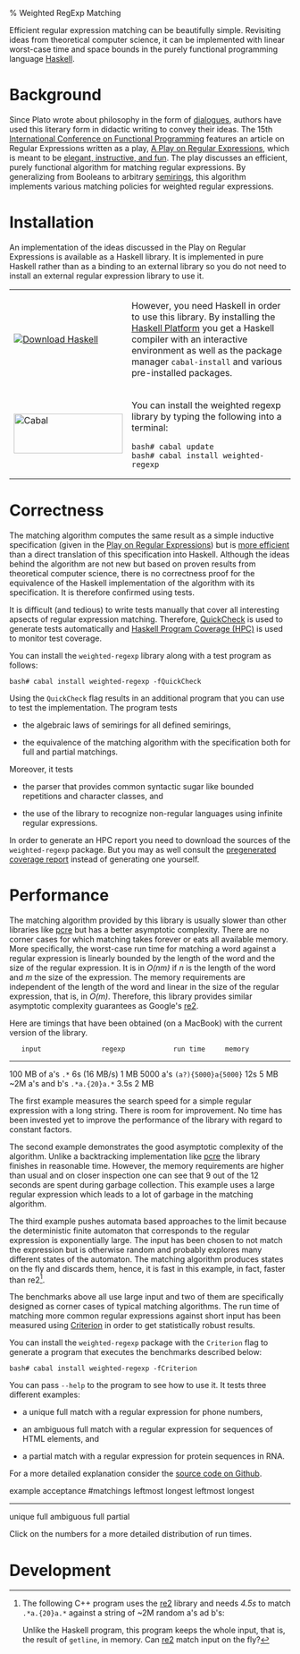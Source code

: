 % Weighted RegExp Matching

Efficient regular expression matching can be beautifully
simple. Revisiting ideas from theoretical computer science, it can be
implemented with linear worst-case time and space bounds in the purely
functional programming language [Haskell].

[Haskell]: http://hackage.haskell.org/platform/
[semirings]: http://en.wikipedia.org/wiki/Semiring

# Background

Since Plato wrote about philosophy in the form of [dialogues], authors
have used this literary form in didactic writing to convey their
ideas. The 15th [International Conference on Functional
Programming][ICFP] features an article on Regular Expressions written
as a play, [A Play on Regular Expressions][paper], which is meant to
be [elegant, instructive, and fun][Pearl]. The play discusses an
efficient, purely functional algorithm for matching regular
expressions. By generalizing from Booleans to arbitrary [semirings],
this algorithm implements various matching policies for weighted
regular expressions.

[dialogues]: http://en.wikipedia.org/wiki/Socratic_dialogue
[ICFP]: http://www.icfpconference.org/icfp2010/
[Pearl]: http://web.cecs.pdx.edu/~apt/icfp09_cfp.html#pearls
[paper]: regexp-play.pdf

# Installation

An implementation of the ideas discussed in the Play on Regular
Expressions is available as a Haskell library. It is implemented in
pure Haskell rather than as a binding to an external library so you do
not need to install an external regular expression library to use it.

<table class="installation">

<tr><td>

[![Download
Haskell](http://hackage.haskell.org/platform/icons/button-100.png)](http://hackage.haskell.org/platform)

</td><td>

However, you need Haskell in order to use this library. By installing
the [Haskell Platform][Haskell] you get a Haskell compiler with an
interactive environment as well as the package manager `cabal-install`
and various pre-installed packages.

</td></tr><tr><td>

<img src="http://hackage.haskell.org/images/Cabal-light.png"
     alt="Cabal" width="195" height="71" />

</td><td>

You can install the weighted regexp library by typing the following
into a terminal:

    bash# cabal update
    bash# cabal install weighted-regexp

</td></tr>

</table>

# Correctness

The matching algorithm computes the same result as a simple inductive
specification (given in the [Play on Regular Expressions][paper]) but
is [more efficient](#performance) than a direct translation of this
specification into Haskell. Although the ideas behind the algorithm
are not new but based on proven results from theoretical computer
science, there is no correctness proof for the equivalence of the
Haskell implementation of the algorithm with its specification. It is
therefore confirmed using tests.

It is difficult (and tedious) to write tests manually that cover all
interesting apsects of regular expression matching. Therefore,
[QuickCheck] is used to generate tests automatically and [Haskell
Program Coverage (HPC)][HPC] is used to monitor test coverage.

[QuickCheck]: http://www.cse.chalmers.se/~rjmh/QuickCheck/
[HPC]: http://www.haskell.org/ghc/docs/latest/html/users_guide/hpc.html

You can install the `weighted-regexp` library along with a test
program as follows:

    bash# cabal install weighted-regexp -fQuickCheck

Using the `QuickCheck` flag results in an additional program that you
can use to test the implementation. The program tests 

  * the algebraic laws of semirings for all defined semirings,

  * the equivalence of the matching algorithm with the specification
    both for full and partial matchings.

Moreover, it tests

  * the parser that provides common syntactic sugar like bounded
    repetitions and character classes, and

  * the use of the library to recognize non-regular languages using
    infinite regular expressions.

In order to generate an HPC report you need to download the sources of
the `weighted-regexp` package. But you may as well consult the
[pregenerated coverage report][coverage] instead of generating one
yourself.

[coverage]: quickcheck/hpc_index.html

# Performance

The matching algorithm provided by this library is usually slower than
other libraries like [pcre] but has a better asymptotic
complexity. There are no corner cases for which matching takes forever
or eats all available memory. More specifically, the worst-case run
time for matching a word against a regular expression is linearly
bounded by the length of the word and the size of the regular
expression. It is in *O(nm)* if *n* is the length of the word and *m*
the size of the expression. The memory requirements are independent of
the length of the word and linear in the size of the regular
expression, that is, in *O(m)*. Therefore, this library provides
similar asymptotic complexity guarantees as Google's [re2].

[pcre]: http://www.pcre.org/
[re2]: http://code.google.com/p/re2/

Here are timings that have been obtained (on a MacBook) with the
current version of the library.

       input               regexp            run time     memory
------------------- --------------------- -------------- --------
 100 MB of a's       `.*`                  6s (16 MB/s)    1 MB
 5000 a's            `(a?){5000}a{5000}`   12s             5 MB
 ~2M a's and b's     `.*a.{20}a.*`         3.5s            2 MB

The first example measures the search speed for a simple regular
expression with a long string. There is room for improvement. No time
has been invested yet to improve the performance of the library with
regard to constant factors.

The second example demonstrates the good asymptotic complexity of the
algorithm. Unlike a backtracking implementation like [pcre] the
library finishes in reasonable time. However, the memory requirements
are higher than usual and on closer inspection one can see that 9 out
of the 12 seconds are spent during garbage collection. This example
uses a large regular expression which leads to a lot of garbage in the
matching algorithm.

The third example pushes automata based approaches to the limit
because the deterministic finite automaton that corresponds to the
regular expression is exponentially large. The input has been chosen
to not match the expression but is otherwise random and probably
explores many different states of the automaton. The matching
algorithm produces states on the fly and discards them, hence, it is
fast in this example, in fact, faster than re2[^cpp]. 

[^cpp]: The following C++ program uses the [re2] library and needs
*4.5s* to match `.*a.{20}a.*` against a string of ~2M random a's ad
b's:

    <script src="http://gist.github.com/488543.js?file=re2.cpp"></script>

    Unlike the Haskell program, this program keeps the whole input,
    that is, the result of `getline`, in memory. Can [re2] match input
    on the fly?

The benchmarks above all use large input and two of them are
specifically designed as corner cases of typical matching
algorithms. The run time of matching more common regular expressions
against short input has been measured using [Criterion] in order to
get statistically robust results.

[Criterion]: http://www.serpentine.com/blog/2009/09/29/criterion-a-new-benchmarking-library-for-haskell/

You can install the `weighted-regexp` package with the `Criterion` flag to generate a program that executes the benchmarks described below:

    bash# cabal install weighted-regexp -fCriterion

You can pass `--help` to the program to see how to use it. It tests
three different examples:

  * a unique full match with a regular expression for phone numbers,

  * an ambiguous full match with a regular expression for sequences of
    HTML elements, and

  * a partial match with a regular expression for protein sequences in
    RNA.

For a more detailed explanation consider the [source code on
Github][benchsrc].

[benchsrc]: http://github.com/sebfisch/haskell-regexp/blob/master/src/criterion.lhs

example         acceptance  #matchings  leftmost  longest  leftmost longest
--------------- ----------- ----------- --------- -------- -----------------
 unique full
 ambiguous full
 partial

Click on the numbers for a more detailed distribution of run times.

# Development


